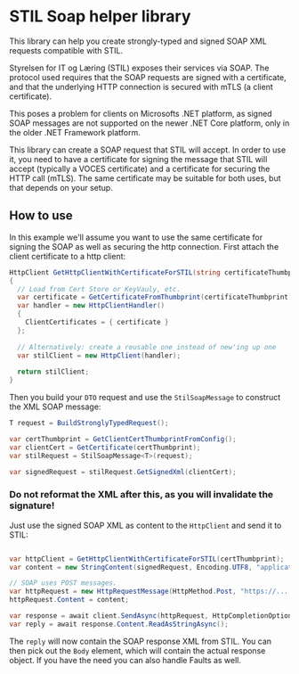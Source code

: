 # STIL Soap helper library
This library can help you create strongly-typed and signed SOAP XML requests 
compatible with STIL.

Styrelsen for IT og Læring (STIL) exposes their services via SOAP.
The protocol used requires that the SOAP requests are signed with a certificate,
and that the underlying HTTP connection is secured with mTLS (a client certificate).

This poses a problem for clients on Microsofts .NET platform, as signed SOAP messages
are not supported on the newer .NET Core platform, only in the older .NET Framework
platform.

This library can create a SOAP request that STIL will accept. In order to use it,
you need to have a certificate for signing the message that STIL will accept (typically
a VOCES certificate) and a certificate for securing the HTTP call (mTLS). The same
certificate may be suitable for both uses, but that depends on your setup.

## How to use
In this example we'll assume you want to use the same certificate for signing the SOAP
as well as securing the http connection. First attach  the client certificate to a
http client:
```csharp
HttpClient GetHttpClientWithCertificateForSTIL(string certificateThumbprint)
{
  // Load from Cert Store or KeyVauly, etc.
  var certificate = GetCertificateFromThumbprint(certificateThumbprint);
  var handler = new HttpClientHandler()
  {
    ClientCertificates = { certificate }
  };
  
  // Alternatively: create a reusable one instead of new'ing up one
  var stilClient = new HttpClient(handler);
  
  return stilClient;
}
```

Then you build your `DTO` request and use the `StilSoapMessage` to construct the
XML SOAP message:

```csharp
T request = BuildStronglyTypedRequest();

var certThumbprint = GetClientCertThumbprintFromConfig();
var clientCert = GetCertificate(certThumbprint);
var stilRequest = StilSoapMessage<T>(request);

var signedRequest = stilRequest.GetSignedXml(clientCert);
```

### **Do not reformat the XML after this, as you will invalidate the signature!** 

Just use the signed SOAP XML as content to the `HttpClient` and send it to STIL:

```csharp

var httpClient = GetHttpClientWithCertificateForSTIL(certThumbprint);
var content = new StringContent(signedRequest, Encoding.UTF8, "application/soap+xml");

// SOAP uses POST messages. 
var httpRequest = new HttpRequestMessage(HttpMethod.Post, "https://....");
httpRequest.Content = content;

var response = await client.SendAsync(httpRequest, HttpCompletionOption.ResponseHeadersRead);
var reply = await response.Content.ReadAsStringAsync();
```

The `reply` will now contain the SOAP response XML from STIL. You can then pick out
the `Body` element, which will contain the actual response object. If you have the need
you can also handle Faults as well.
